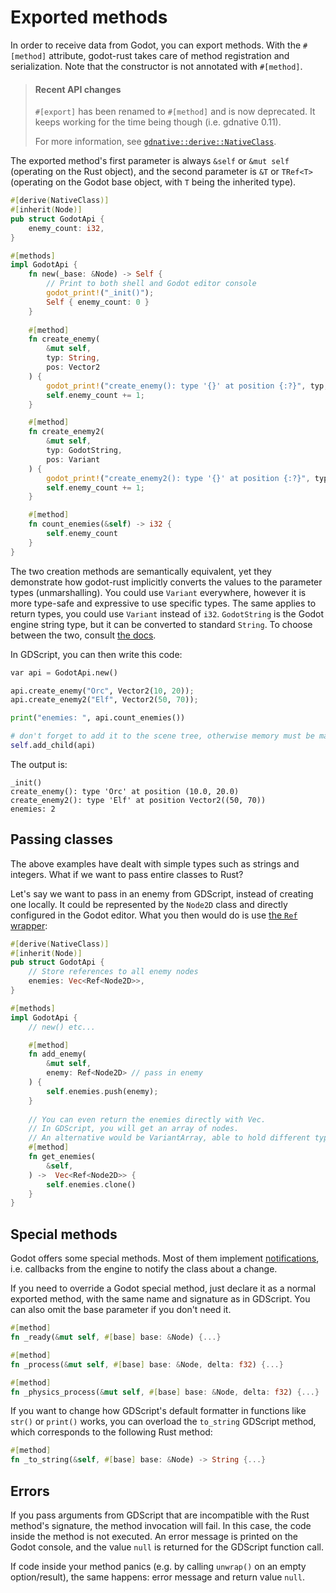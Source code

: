 # Exported methods

In order to receive data from Godot, you can export methods. With the `#[method]` attribute, godot-rust takes care of method registration and serialization. Note that the constructor is not annotated with `#[method]`.

> #### Recent API changes
> `#[export]` has been renamed to `#[method]` and is now deprecated.
> It keeps working for the time being though (i.e. gdnative 0.11).
>
> For more information, see [`gdnative::derive::NativeClass`](https://godot-rust.github.io/docs/gdnative/derive/derive.NativeClass.html).

The exported method's first parameter is always `&self` or `&mut self` (operating on the Rust object), and the second parameter is `&T` or `TRef<T>` (operating on the Godot base object, with `T` being the inherited type).

```rust
#[derive(NativeClass)]
#[inherit(Node)]
pub struct GodotApi {
    enemy_count: i32,
}

#[methods]
impl GodotApi {
    fn new(_base: &Node) -> Self {
        // Print to both shell and Godot editor console
        godot_print!("_init()");
        Self { enemy_count: 0 }
    }
    
    #[method]
    fn create_enemy(
        &mut self,
        typ: String,
        pos: Vector2
    ) {
        godot_print!("create_enemy(): type '{}' at position {:?}", typ, pos);
        self.enemy_count += 1;
    }

    #[method]
    fn create_enemy2(
        &mut self,
        typ: GodotString,
        pos: Variant
    ) {
        godot_print!("create_enemy2(): type '{}' at position {:?}", typ, pos);
        self.enemy_count += 1;
    }

    #[method]
    fn count_enemies(&self) -> i32 {
        self.enemy_count
    }  
}
```
The two creation methods are semantically equivalent, yet they demonstrate how godot-rust implicitly converts the values to the parameter types (unmarshalling). You could use `Variant` everywhere, however it is more type-safe and expressive to use specific types. The same applies to return types, you could use `Variant` instead of `i32`.
`GodotString` is the Godot engine string type, but it can be converted to standard `String`. To choose between the two, consult [the docs](https://docs.rs/gdnative/latest/gdnative/core_types/struct.GodotString.html).

In GDScript, you can then write this code:
```python
var api = GodotApi.new()

api.create_enemy("Orc", Vector2(10, 20));
api.create_enemy2("Elf", Vector2(50, 70));

print("enemies: ", api.count_enemies())

# don't forget to add it to the scene tree, otherwise memory must be managed manually 
self.add_child(api)
```

The output is:
```
_init()
create_enemy(): type 'Orc' at position (10.0, 20.0)
create_enemy2(): type 'Elf' at position Vector2((50, 70))
enemies: 2
```

## Passing classes

The above examples have dealt with simple types such as strings and integers. What if we want to pass entire classes to Rust?

Let's say we want to pass in an enemy from GDScript, instead of creating one locally. It could be represented by the `Node2D` class and directly configured in the Godot editor. What you then would do is use [the `Ref` wrapper](../overview/wrappers.md):
```rust
#[derive(NativeClass)]
#[inherit(Node)]
pub struct GodotApi {
    // Store references to all enemy nodes
    enemies: Vec<Ref<Node2D>>,
}

#[methods]
impl GodotApi {
    // new() etc...

    #[method]
    fn add_enemy(
        &mut self,
        enemy: Ref<Node2D> // pass in enemy
    ) {
        self.enemies.push(enemy);
    }
  
    // You can even return the enemies directly with Vec.
    // In GDScript, you will get an array of nodes.
    // An alternative would be VariantArray, able to hold different types.
    #[method]
    fn get_enemies(
        &self,
    ) ->  Vec<Ref<Node2D>> {
        self.enemies.clone()
    }
}
```

## Special methods

Godot offers some special methods. Most of them implement [notifications](https://docs.godotengine.org/en/stable/getting_started/workflow/best_practices/godot_notifications.html), i.e. callbacks from the engine to notify the class about a change.

If you need to override a Godot special method, just declare it as a normal exported method, with the same name and signature as in GDScript. You can also omit the base parameter if you don't need it.
```rust
#[method]
fn _ready(&mut self, #[base] base: &Node) {...}

#[method]
fn _process(&mut self, #[base] base: &Node, delta: f32) {...}

#[method]
fn _physics_process(&mut self, #[base] base: &Node, delta: f32) {...}
```

If you want to change how GDScript's default formatter in functions like `str()` or `print()` works, you can overload the `to_string` GDScript method, which corresponds to the following Rust method:
```rust
#[method]
fn _to_string(&self, #[base] base: &Node) -> String {...}
```


## Errors

If you pass arguments from GDScript that are incompatible with the Rust method's signature, the method invocation will fail. In this case, the code inside the method is not executed. An error message is printed on the Godot console, and the value `null` is returned for the GDScript function call.

If code inside your method panics (e.g. by calling `unwrap()` on an empty option/result), the same happens: error message and return value `null`.
